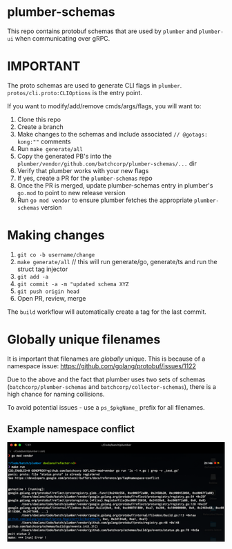 plumber-schemas
===============

This repo contains protobuf schemas that are used by `plumber` and `plumber-ui`
when communicating over gRPC.

# IMPORTANT

The proto schemas are used to generate CLI flags in `plumber`. `protos/cli.proto:CLIOptions` is the entry point.

If you want to modify/add/remove cmds/args/flags, you will want to:

1. Clone this repo
2. Create a branch
3. Make changes to the schemas and include associated `// @gotags: kong:""` comments
4. Run `make generate/all`
5. Copy the generated PB's into the `plumber/vendor/github.com/batchcorp/plumber-schemas/...` dir
6. Verify that plumber works with your new flags
7. If yes, create a PR for the `plumber-schemas` repo
8. Once the PR is merged, update plumber-schemas entry in plumber's `go.mod` to point to new release version
9. Run `go mod vendor` to ensure plumber fetches the appropriate `plumber-schemas` version

# Making changes

1. `git co -b username/change`
1. `make generate/all` // this will run generate/go, generate/ts and run the struct tag injector
3. `git add -a`
4. `git commit -a -m "updated schema XYZ`
5. `git push origin head`
6. Open PR, review, merge

The `build` workflow will automatically create a tag for the last commit.

# Globally unique filenames

It is important that filenames are _globally_ unique. This is because of a
namespace issue: https://github.com/golang/protobuf/issues/1122

Due to the above and the fact that plumber uses two sets of schemas 
(`batchcorp/plumber-schemas` and `batchcorp/collector-schemas`), there is a
high chance for naming collisions.

To avoid potential issues - use a `ps_$pkgName_` prefix for all filenames.

## Example namespace conflict

![namespace_conflict.png](assets/namespace_conflict.png)
